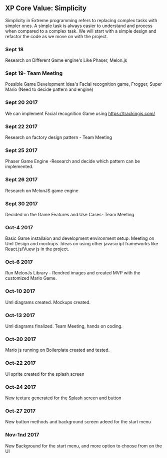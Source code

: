## XP Core Value: Simplicity

Simplicity in Extreme programming refers to replacing complex tasks with simpler ones. A simple task is always easier to understand and process when compared to a complex task. We will start with a simple design and refactor the code as we move on with the project.


### Sept 18
Research on Different Game engine's Like Phaser, Melon.js


### Sept 19- Team Meeting
Possible Game Development Idea's
Facial recognition game, Frogger, Super Mario (Need to decide pattern and engine)

### Sept 20 2017

We can implement Facial recognition Game using https://trackingjs.com/

### Sept 22  2017
Research on factory design pattern - Team Meeting

### Sept 25  2017
Phaser Game Engine -Research and decide which pattern can be implemented.

### Sept 26  2017
Research on MelonJS game engine 

### Sept 30  2017 
Decided on the Game Features and Use Cases- Team Meeting

### Oct-4  2017 
Basic Game installaion and development environment setup. Meeting on Uml Design and mockups. Ideas on using other javascript frameworks like React.js/Vuew js in the project.

### Oct-6 2017
Run MelonJs Library - Rendred images and created MVP with the customized Mario Game.

### Oct-10 2017
Uml diagrams created. Mockups created.

### Oct-13 2017
Uml diagrams finalized. Team Meeting, hands on coding.

### Oct-20 2017
Mario js running on Boilerplate created and tested.

### Oct-22 2017
UI sprite created for the splash screen

### Oct-24 2017
New texture generated for the Splash screen and button

### Oct-27 2017
New button methods and background screen adeed for the start menu

### Nov-1nd 2017
New Background for the start menu, and more option to choose from on the UI
